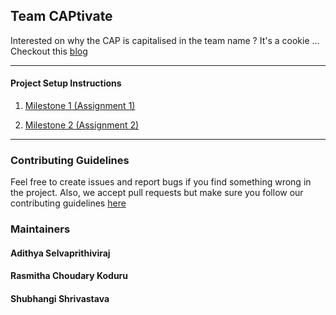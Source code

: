 ## Team CAPtivate 

Interested on why the CAP is capitalised in the team name ? It's a cookie ... Checkout this [blog](https://mwhittaker.github.io/blog/an_illustrated_proof_of_the_cap_theorem/)  

---

#### Project Setup Instructions

1. [Milestone 1 (Assignment 1)](https://github.com/airavata-courses/CAPtivate/wiki/Milestone-1-:-Project-Setup-Instructions)

2. [Milestone 2 (Assignment 2)](https://github.com/airavata-courses/CAPtivate/wiki/Milestone-2--:-Project-Setup-Instructions)

---

### Contributing Guidelines 

Feel free to create issues and report bugs if you find something wrong in the project. Also, we accept pull requests but make sure you follow our contributing guidelines [here](docs/contributing.md)

### Maintainers

#### Adithya Selvaprithiviraj
#### Rasmitha Choudary Koduru
#### Shubhangi Shrivastava

